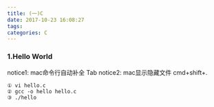 ```yaml
---
title: (一)C
date: 2017-10-23 16:08:27
tags:
categories: C
---
```


### 1.Hello World
notice1: mac命令行自动补全 Tab
notice2: mac显示隐藏文件 cmd+shift+.

```
① vi hello.c
② gcc -o hello hello.c
③ ./hello